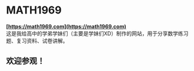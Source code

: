 # MATH1969
**[https://math1969.com](https://math1969.com)** <br>
这是我给高中的学弟学妹们（主要是学妹们XD）制作的网站，用于分享数学练习题、复习资料、试卷讲解。
## 欢迎参观！
